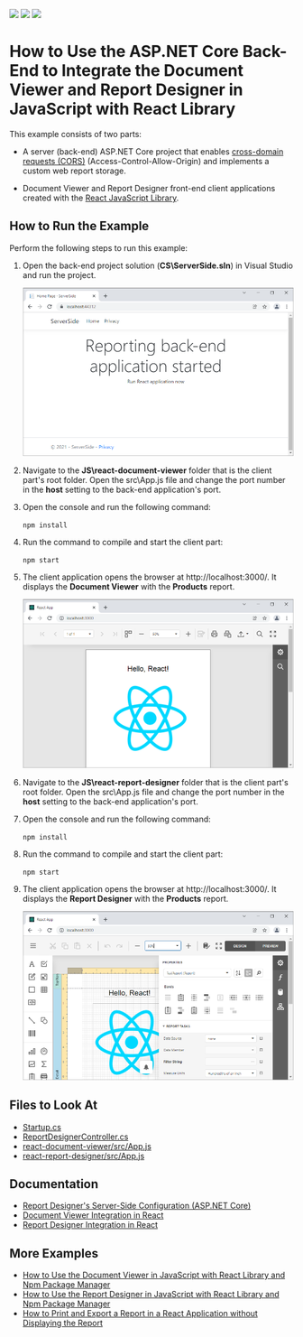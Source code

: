 <!-- default badges list -->
![](https://img.shields.io/endpoint?url=https://codecentral.devexpress.com/api/v1/VersionRange/229774645/21.2.5%2B)
[![](https://img.shields.io/badge/Open_in_DevExpress_Support_Center-FF7200?style=flat-square&logo=DevExpress&logoColor=white)](https://supportcenter.devexpress.com/ticket/details/T848273)
[![](https://img.shields.io/badge/📖_How_to_use_DevExpress_Examples-e9f6fc?style=flat-square)](https://docs.devexpress.com/GeneralInformation/403183)
<!-- default badges end -->
# How to Use the ASP.NET Core Back-End to Integrate the Document Viewer and Report Designer in JavaScript with React Library

This example consists of two parts: 

- A server (back-end) ASP.NET Core project that enables [cross-domain requests (CORS)](https://developer.mozilla.org/en-US/docs/Web/HTTP/CORS) (Access-Control-Allow-Origin) and implements a custom web report storage.

- Document Viewer and Report Designer front-end client applications created with the [React JavaScript Library](https://reactjs.org/).

## How to Run the Example

Perform the following steps to run this example:

1. Open the back-end project solution (**CS\ServerSide.sln**) in Visual Studio and run the project. 

    ![Server-Side App](Images/serverside.png)

2. Navigate to the **JS\react-document-viewer** folder that is the client part's root folder. Open the src\App.js file and change the port number in the **host** setting to the back-end application's port.
3. Open the console and run the following command:

    ```npm install```

4. Run the command to compile and start the client part:

    ```npm start```

5. The client application opens the browser at http://localhost:3000/. It displays the **Document Viewer** with the **Products** report.

    ![Document Viewer App](Images/viewer.png)

6. Navigate to the **JS\react-report-designer** folder that is the client part's root folder. Open the src\App.js file and change the port number in the **host** setting to the back-end application's port.

7. Open the console and run the following command:

    ```npm install```

8. Run the command to compile and start the client part:

    ```npm start```

9. The client application opens the browser at http://localhost:3000/. It displays the **Report Designer** with the **Products** report.

    ![Report Designer App](Images/designer.png)


## Files to Look At


- [Startup.cs](./ServerSide/ServerSide/Startup.cs)
- [ReportDesignerController.cs](./ServerSide/ServerSide/Controllers/ReportDesignerController.cs)
- [react-document-viewer/src/App.js](./react-document-viewer/src/App.js)
- [react-report-designer/src/App.js](./react-report-designer/src/App.js)


## Documentation

- [Report Designer's Server-Side Configuration (ASP.NET Core)](https://docs.devexpress.com/XtraReports/400196)
- [Document Viewer Integration in React](https://docs.devexpress.com/XtraReports/119338)
- [Report Designer Integration in React](https://docs.devexpress.com/XtraReports/119339)

## More Examples

- [How to Use the Document Viewer in JavaScript with React Library and Npm Package Manager](https://github.com/DevExpress-Examples/reporting-document-viewer-in-javascript-with-react)
- [How to Use the Report Designer in JavaScript with React Library and Npm Package Manager](https://github.com/DevExpress-Examples/reporting-eud-designer-in-javascript-with-react)
- [How to Print and Export a Report in a React Application without Displaying the Report](https://github.com/DevExpress-Examples/Reporting-React-Print-Without-Preview)
